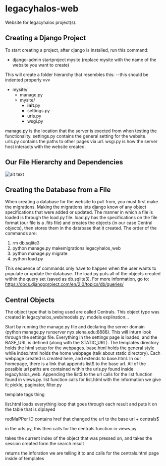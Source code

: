 # legacyhalos-web
Website for legacyhalos project(s).

## Creating a Django Project
To start creating a project, after django is installed, run this command:
- django-admin startproject mysite (replace mysite with the name of the website you want to create)

This will create a folder hierarchy that resembles this:
--this should be indented properly vvv

* mysite/
  * manage.py
  * mysite/
    * __init__.py
    * settings.py
    * urls.py
    * wsgi.py


manage.py is the location that the server is exected from when testing the functionality.
settings.py contains the general setting for the website.
urls.py contains the paths to other pages via url.
wsgi.py is how the server host interacts with the website created.

## Our File Hierarchy and Dependencies
![alt text](https://docs.google.com/drawings/d/e/2PACX-1vRLhdgoZOds5w9cVZbfOI25HLPWE3lf5-u6W_XQV3KOqfM8crgQpBGdiFFyqCfh_Ryh_CWbQmKawKJR/pub?w=1337&h=691 "Project Structure Diagram")

## Creating the Database from a File
When creating a database for the website to pull from, you must first make the migrations. Making the migrations lets django know of any object specifications that were added or updated. 
The manner in which a file is loaded is through the load.py file. load.py has the specifications on the file format (our file is a .fits file) and creates the objects (in our case Central objects), then stores them in the database that it created.
The order of the commands are:
1. rm db.sqlite3
2. python manage.py makemigrations legacyhalos_web
3. python manage.py migrate
4. python load.py

This sequence of commands only have to happen when the user wants to populate or update the database.
The load.py puts all of the objects created within the query set (saved as db.sqlite3). For more information, go to: https://docs.djangoproject.com/en/2.0/topics/db/queries/

## Central Objects
The object type that is being used are called Centrals. This object type was created in legacyhalos_web/models.py.
models explination...

Start by running the manage.py file and declaring the server domain (python manage.py runserver nyx.siena.edu:8888).
This will inturn look through the settings file. Everything in the settings page is loaded, and the BASE_URL is defined (along with the STATIC_URL). The templates directory holds the html setup for the webpages. base.html holds the general style while index.html holds the home webpage (talk about static directory). Each webpage created is created here, and extends to base.html. In our homepage, there is a link that appends list$ to the base url. All of the possible url paths are contained within the urls.py found inside legacyhalos_web. Appending the list$ to the url calls for the list function found in views.py. 
list function calls for list.html with the information we give it; pickle, paginator, filter.py

template tags thing

list.html loads everything loop that goes through each result and puts it on the table that is diplayed

redMaPPer ID contains href that changed the url to the base url + centrals$ 

in the urls.py, this then calls for the centrals function in views.py

takes the current index of the object that was pressed on, and takes the session created form the search result

returns the inforation we are telling it to and calls for the centrals.html page inside of templates


